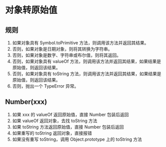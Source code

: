 # 对象转原始值

## 规则
1. 如果对象具有 Symbol.toPrimitive 方法，则调用该方法并返回其结果。
2. 否则，如果对象是日期对象，则将其转换为字符串。
3. 否则，如果对象是数字、字符串或布尔值，则将其返回。
4. 否则，如果对象具有 valueOf 方法，则调用该方法并返回其结果，如果结果是原始值，则返回该结果。
5. 否则，如果对象具有 toString 方法，则调用该方法并返回其结果，如果结果是原始值，则返回该结果。
6. 否则，抛出一个 TypeError 异常。

## Number(xxx)
1. 如果 xxx 的 valueOf 返回原始值，直接 Number 包装后返回
2. 如果 valueOf 返回对象，去找 toString 方法
3. 如果 toString 方法返回原始值，直接 Number 包装后返回
4. 如果重写的 toString 返回对象，直接报错
5. 如果没有重写 toString，调用 Object.prototype 上的 toString 方法